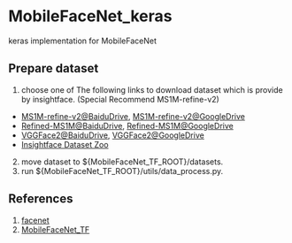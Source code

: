 # MobileFaceNet_keras
keras implementation for MobileFaceNet

## Prepare dataset

1. choose one of The following links to download dataset which is provide by insightface. (Special Recommend MS1M-refine-v2)
* [MS1M-refine-v2@BaiduDrive](https://pan.baidu.com/s/1S6LJZGdqcZRle1vlcMzHOQ), [MS1M-refine-v2@GoogleDrive](https://www.dropbox.com/s/wpx6tqjf0y5mf6r/faces_ms1m-refine-v2_112x112.zip?dl=0)
* [Refined-MS1M@BaiduDrive](https://pan.baidu.com/s/1nxmSCch), [Refined-MS1M@GoogleDrive](https://drive.google.com/file/d/1XRdCt3xOw7B3saw0xUSzLRub_HI4Jbk3/view)
* [VGGFace2@BaiduDrive](https://pan.baidu.com/s/1c3KeLzy), [VGGFace2@GoogleDrive](https://www.dropbox.com/s/m9pm1it7vsw3gj0/faces_vgg2_112x112.zip?dl=0)
* [Insightface Dataset Zoo](https://github.com/deepinsight/insightface/wiki/Dataset-Zoo)
2. move dataset to ${MobileFaceNet_TF_ROOT}/datasets.
3. run ${MobileFaceNet_TF_ROOT}/utils/data_process.py.

## References
1. [facenet](https://github.com/davidsandberg/facenet)
2. [MobileFaceNet_TF](https://github.com/sirius-ai/MobileFaceNet_TF)